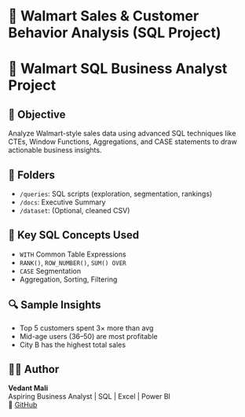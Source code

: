 # 🛒 Walmart Sales & Customer Behavior Analysis (SQL Project)

# 🛒 Walmart SQL Business Analyst Project

## 📌 Objective
Analyze Walmart-style sales data using advanced SQL techniques like CTEs, Window Functions, Aggregations, and CASE statements to draw actionable business insights.

## 📁 Folders
- `/queries`: SQL scripts (exploration, segmentation, rankings)
- `/docs`: Executive Summary
- `/dataset`: (Optional, cleaned CSV)

## 🧠 Key SQL Concepts Used
- `WITH` Common Table Expressions
- `RANK()`, `ROW_NUMBER()`, `SUM() OVER`
- `CASE` Segmentation
- Aggregation, Sorting, Filtering

## 🔍 Sample Insights
- Top 5 customers spent 3× more than avg
- Mid-age users (36–50) are most profitable
- City B has the highest total sales

## 👨‍💼 Author
**Vedant Mali**  
Aspiring Business Analyst | SQL | Excel | Power BI  
🔗 [GitHub](https://github.com/vedantmali)
